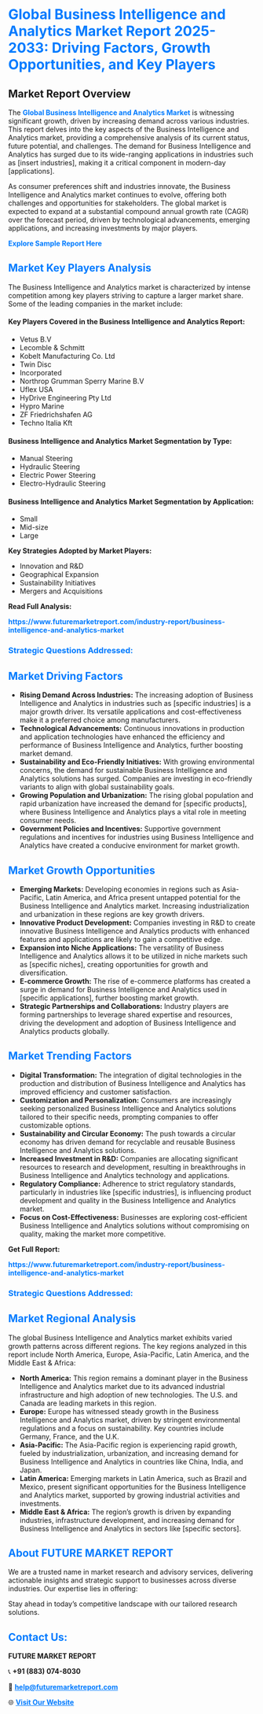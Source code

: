 <h1 style="color: #007BFF;">Global Business Intelligence and Analytics Market Report 2025-2033: Driving Factors, Growth Opportunities, and Key Players</h1>

<section id="overview">
<h2>Market Report Overview</h2>
<p>The <a href="https://www.futuremarketreport.com/industry-report/business-intelligence-and-analytics-market" style="color: #007BFF; text-decoration: none;"><strong>Global Business Intelligence and Analytics Market</strong></a> is witnessing significant growth, driven by increasing demand across various industries. This report delves into the key aspects of the Business Intelligence and Analytics market, providing a comprehensive analysis of its current status, future potential, and challenges. The demand for Business Intelligence and Analytics has surged due to its wide-ranging applications in industries such as [insert industries], making it a critical component in modern-day [applications].</p>
<p>As consumer preferences shift and industries innovate, the Business Intelligence and Analytics market continues to evolve, offering both challenges and opportunities for stakeholders. The global market is expected to expand at a substantial compound annual growth rate (CAGR) over the forecast period, driven by technological advancements, emerging applications, and increasing investments by major players.</p>
</section>

<section id="overview">
<p><a href="https://www.futuremarketreport.com/request-sample/reportId=37507" style="color: #007BFF; text-decoration: none;"><strong>Explore Sample Report Here</strong></a></p>
</section>

<section id="key-players">
<h2 style="color: #007BFF;">Market Key Players Analysis</h2>
<p>The Business Intelligence and Analytics market is characterized by intense competition among key players striving to capture a larger market share. Some of the leading companies in the market include:</p>
<h4>Key Players Covered in the Business Intelligence and Analytics Report:</h4>
<ul><li>Vetus B.V</li><li>Lecomble &amp; Schmitt</li><li>Kobelt Manufacturing Co. Ltd</li><li>Twin Disc</li><li>Incorporated</li><li>Northrop Grumman Sperry Marine B.V</li><li>Uflex USA</li><li>HyDrive Engineering Pty Ltd</li><li>Hypro Marine</li><li>ZF Friedrichshafen AG</li><li>Techno Italia Kft</li></ul>
<h4>Business Intelligence and Analytics Market Segmentation by Type:</h4>
<ul><li>Manual Steering</li><li>Hydraulic Steering</li><li>Electric Power Steering</li><li>Electro-Hydraulic Steering</li></ul>

<h4>Business Intelligence and Analytics Market Segmentation by Application:</h4>
<ul><li>Small</li><li>Mid-size</li><li>Large</li></ul>
<p><strong>Key Strategies Adopted by Market Players:</strong></p>
<ul>
<li>Innovation and R&D</li>
<li>Geographical Expansion</li>
<li>Sustainability Initiatives</li>
<li>Mergers and Acquisitions</li>
</ul>
</section>

<section>
<p><strong>Read Full Analysis: </strong></p><a href="https://www.futuremarketreport.com/industry-report/business-intelligence-and-analytics-market" style="color: #007BFF; text-decoration: none;"><strong>https://www.futuremarketreport.com/industry-report/business-intelligence-and-analytics-market</strong></a>
<h3 style="color: #007BFF;">Strategic Questions Addressed:</h3>
</section>

<section id="driving-factors">
<h2 style="color: #007BFF;">Market Driving Factors</h2>
<ul>
<li><strong>Rising Demand Across Industries:</strong> The increasing adoption of Business Intelligence and Analytics in industries such as [specific industries] is a major growth driver. Its versatile applications and cost-effectiveness make it a preferred choice among manufacturers.</li>
<li><strong>Technological Advancements:</strong> Continuous innovations in production and application technologies have enhanced the efficiency and performance of Business Intelligence and Analytics, further boosting market demand.</li>
<li><strong>Sustainability and Eco-Friendly Initiatives:</strong> With growing environmental concerns, the demand for sustainable Business Intelligence and Analytics solutions has surged. Companies are investing in eco-friendly variants to align with global sustainability goals.</li>
<li><strong>Growing Population and Urbanization:</strong> The rising global population and rapid urbanization have increased the demand for [specific products], where Business Intelligence and Analytics plays a vital role in meeting consumer needs.</li>
<li><strong>Government Policies and Incentives:</strong> Supportive government regulations and incentives for industries using Business Intelligence and Analytics have created a conducive environment for market growth.</li>
</ul>
</section>

<section id="growth-opportunities">
<h2 style="color: #007BFF;">Market Growth Opportunities</h2>
<ul>
<li><strong>Emerging Markets:</strong> Developing economies in regions such as Asia-Pacific, Latin America, and Africa present untapped potential for the Business Intelligence and Analytics market. Increasing industrialization and urbanization in these regions are key growth drivers.</li>
<li><strong>Innovative Product Development:</strong> Companies investing in R&D to create innovative Business Intelligence and Analytics products with enhanced features and applications are likely to gain a competitive edge.</li>
<li><strong>Expansion into Niche Applications:</strong> The versatility of Business Intelligence and Analytics allows it to be utilized in niche markets such as [specific niches], creating opportunities for growth and diversification.</li>
<li><strong>E-commerce Growth:</strong> The rise of e-commerce platforms has created a surge in demand for Business Intelligence and Analytics used in [specific applications], further boosting market growth.</li>
<li><strong>Strategic Partnerships and Collaborations:</strong> Industry players are forming partnerships to leverage shared expertise and resources, driving the development and adoption of Business Intelligence and Analytics products globally.</li>
</ul>
</section>

<section id="trending-factors">
<h2 style="color: #007BFF;">Market Trending Factors</h2>
<ul>
<li><strong>Digital Transformation:</strong> The integration of digital technologies in the production and distribution of Business Intelligence and Analytics has improved efficiency and customer satisfaction.</li>
<li><strong>Customization and Personalization:</strong> Consumers are increasingly seeking personalized Business Intelligence and Analytics solutions tailored to their specific needs, prompting companies to offer customizable options.</li>
<li><strong>Sustainability and Circular Economy:</strong> The push towards a circular economy has driven demand for recyclable and reusable Business Intelligence and Analytics solutions.</li>
<li><strong>Increased Investment in R&D:</strong> Companies are allocating significant resources to research and development, resulting in breakthroughs in Business Intelligence and Analytics technology and applications.</li>
<li><strong>Regulatory Compliance:</strong> Adherence to strict regulatory standards, particularly in industries like [specific industries], is influencing product development and quality in the Business Intelligence and Analytics market.</li>
<li><strong>Focus on Cost-Effectiveness:</strong> Businesses are exploring cost-efficient Business Intelligence and Analytics solutions without compromising on quality, making the market more competitive.</li>
</ul>
</section>

<section>
<p><strong>Get Full Report: </strong></p><a href="https://www.futuremarketreport.com/industry-report/business-intelligence-and-analytics-market" style="color: #007BFF; text-decoration: none;"><strong>https://www.futuremarketreport.com/industry-report/business-intelligence-and-analytics-market</strong></a>
<h3 style="color: #007BFF;">Strategic Questions Addressed:</h3>
</section>


<section id="regional-analysis">
<h2 style="color: #007BFF;">Market Regional Analysis</h2>
<p>The global Business Intelligence and Analytics market exhibits varied growth patterns across different regions. The key regions analyzed in this report include North America, Europe, Asia-Pacific, Latin America, and the Middle East & Africa:</p>
<ul>
<li><strong>North America:</strong> This region remains a dominant player in the Business Intelligence and Analytics market due to its advanced industrial infrastructure and high adoption of new technologies. The U.S. and Canada are leading markets in this region.</li>
<li><strong>Europe:</strong> Europe has witnessed steady growth in the Business Intelligence and Analytics market, driven by stringent environmental regulations and a focus on sustainability. Key countries include Germany, France, and the U.K.</li>
<li><strong>Asia-Pacific:</strong> The Asia-Pacific region is experiencing rapid growth, fueled by industrialization, urbanization, and increasing demand for Business Intelligence and Analytics in countries like China, India, and Japan.</li>
<li><strong>Latin America:</strong> Emerging markets in Latin America, such as Brazil and Mexico, present significant opportunities for the Business Intelligence and Analytics market, supported by growing industrial activities and investments.</li>
<li><strong>Middle East & Africa:</strong> The region’s growth is driven by expanding industries, infrastructure development, and increasing demand for Business Intelligence and Analytics in sectors like [specific sectors].</li>
</ul>
</section>

<footer>
<h2 style="color: #007BFF;">About FUTURE MARKET REPORT</h2>
<p>We are a trusted name in market research and advisory services, delivering actionable insights and strategic support to businesses across diverse industries. Our expertise lies in offering:</p>

<p>Stay ahead in today’s competitive landscape with our tailored research solutions.</p>

<h2 style="color: #007BFF;">Contact Us:</h2>
<p><strong>FUTURE MARKET REPORT</strong></p>
<p>📞 <strong>+91 (883) 074-8030</strong></p>
<p>📧 <strong><a href="mailto:help@futuremarketreport.com" style="color: #007BFF;">help@futuremarketreport.com</a></strong></p>
<p>🌐 <strong><a href="https://www.futuremarketreport.com/" style="color: #007BFF;">Visit Our Website</a></strong></p>
</footer>